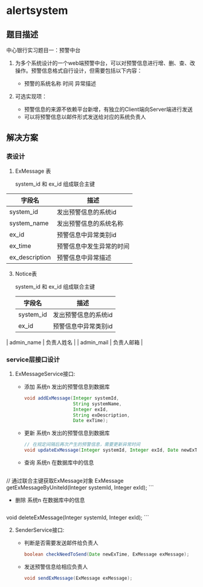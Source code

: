 # alertsystem

## 题目描述

中心银行实习题目一：预警中台

1. 为多个系统设计的一个web端预警中台，可以对预警信息进行增、删、查、改操作。预警信息格式自行设计，但需要包括以下内容：
   - 预警的系统名称	时间	异常描述

2. 可选实现项：
   - 预警信息的来源不依赖平台新增，有独立的Client端向Server端进行发送
   - 可以将预警信息以邮件形式发送给对应的系统负责人



## 解决方案

### 表设计

1. ExMessage 表

   system_id 和 ex_id 组成联合主键

| 字段名         | 描述                     |
| -------------- | ------------------------ |
| system_id      | 发出预警信息的系统id     |
| system_name    | 发出预警信息的系统名称   |
| ex_id          | 预警信息中异常类别id     |
| ex_time        | 预警信息中发生异常的时间 |
| ex_description | 预警信息中异常描述       |

3. Notice表

   system_id 和 ex_id 组成联合主键
   
   | 字段名     | 描述                 |
   | ---------- | -------------------- |
   | system_id  | 发出预警信息的系统id |
   | ex_id      | 预警信息中异常类别id |
| admin_name | 负责人姓名           |
   | admin_mail | 负责人邮箱           |
   
   

### service层接口设计

1. ExMessageService接口:

   - 添加 系统n 发出的预警信息到数据库

     ```java
     void addExMessage(Integer systemId,
                       String systemName,
                       Integer exId,
                       String exDescription,
                       Date exTime);
     ```

   - 更新 系统n 发出的预警信息到数据库

     ```java
     // 在规定间隔后再次产生的预警信息，需要更新异常时间
     void updateExMessage(Integer systemId, Integer exId, Date newExTime);
     ```

   - 查询 系统n 在数据库中的信息

     ```java
// 通过联合主键获取ExMessage对象
ExMessage getExMessageByUniteId(Integer systemId, Integer exId);
     ```

   - 删除 系统n 在数据库中的信息

     ```java
void deleteExMessage(Integer systemId, Integer exId);
     ```



2. SenderService接口:

   - 判断是否需要发送邮件给负责人

     ```java
     boolean checkNeedToSend(Date newExTime, ExMessage exMessage);
     ```

   - 发送预警信息给相应负责人

     ```java 
     void sendExMessage(ExMessage exMessage);
     ```
